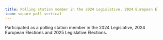 ```yaml
---
title: Polling station member in the 2024 Legislative, 2024 European Elections and 2025 Legislative Elections
icon: square-poll-vertical
---
```

Participated as a polling station member in the 2024 Legislative, 2024 European Elections and 2025 Legislative Elections.

